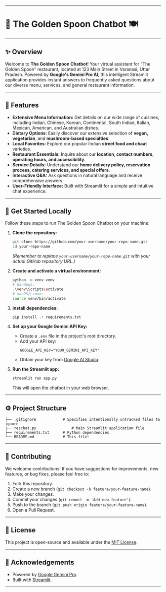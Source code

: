 -----

# 🥄 The Golden Spoon Chatbot 🍽️

-----

## ✨ Overview

Welcome to **The Golden Spoon Chatbot**\! Your virtual assistant for "The Golden Spoon" restaurant, located at 123 Main Street in Varanasi, Uttar Pradesh. Powered by **Google's Gemini Pro AI**, this intelligent Streamlit application provides instant answers to frequently asked questions about our diverse menu, services, and general restaurant information.

-----

## 🌟 Features

  * **Extensive Menu Information:** Get details on our wide range of cuisines, including Indian, Chinese, Korean, Continental, South Indian, Italian, Mexican, American, and Australian dishes.
  * **Dietary Options:** Easily discover our extensive selection of **vegan, vegetarian**, and **mushroom-based specialties**.
  * **Local Favorites:** Explore our popular Indian **street food and chaat** varieties.
  * **Restaurant Essentials:** Inquire about our **location, contact numbers, operating hours, and accessibility**.
  * **Service Details:** Understand our **home delivery policy, reservation process, catering services, and special offers**.
  * **Interactive Q\&A:** Ask questions in natural language and receive comprehensive answers.
  * **User-Friendly Interface:** Built with Streamlit for a simple and intuitive chat experience.

-----

## 🚀 Get Started Locally

Follow these steps to run The Golden Spoon Chatbot on your machine:

1.  **Clone the repository:**

    ```bash
    git clone https://github.com/your-username/your-repo-name.git
    cd your-repo-name
    ```

    *(Remember to replace `your-username/your-repo-name.git` with your actual GitHub repository URL.)*

2.  **Create and activate a virtual environment:**

    ```bash
    python -m venv venv
    # Windows:
    .\venv\Scripts\activate
    # macOS/Linux:
    source venv/bin/activate
    ```

3.  **Install dependencies:**

    ```bash
    pip install -r requirements.txt
    ```

4.  **Set up your Google Gemini API Key:**

      * Create a `.env` file in the project's root directory.
      * Add your API key:
        ```
        GOOGLE_API_KEY="YOUR_GEMINI_API_KEY"
        ```
      * Obtain your key from [Google AI Studio](https://aistudio.google.com/app/apikey).

5.  **Run the Streamlit app:**

    ```bash
    streamlit run app.py
    ```

    This will open the chatbot in your web browser.

-----

## ⚙️ Project Structure

```
├── .gitignore            # Specifies intentionally untracked files to ignore
├── reschat.py                # Main Streamlit application file
├── requirements.txt      # Python dependencies
└── README.md             # This file!
```

-----

## 🤝 Contributing

We welcome contributions\! If you have suggestions for improvements, new features, or bug fixes, please feel free to:

1.  Fork this repository.
2.  Create a new branch (`git checkout -b feature/your-feature-name`).
3.  Make your changes.
4.  Commit your changes (`git commit -m 'Add new feature'`).
5.  Push to the branch (`git push origin feature/your-feature-name`).
6.  Open a Pull Request.

-----

## 📝 License

This project is open-source and available under the [MIT License](https://www.google.com/search?q=LICENSE).

-----

## 🙏 Acknowledgements

  * Powered by [Google Gemini Pro](https://ai.google.dev/models/gemini).
  * Built with [Streamlit](https://streamlit.io/).

-----
